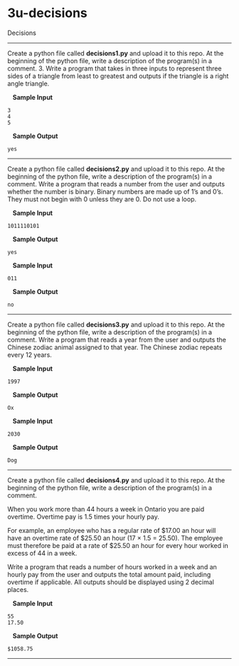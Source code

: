 # 3u-decisions

Decisions

---
Create a python file called **decisions1.py** and upload it to this repo. At the beginning of the python file, write a description of the program(s) in a comment. 3.	Write a program that takes in three inputs to represent three sides of a triangle from least to greatest and outputs if the triangle is a right angle triangle.


&nbsp;&nbsp; **Sample Input**

    3
    4
    5

&nbsp;&nbsp; **Sample Output**

    yes

---
Create a python file called **decisions2.py** and upload it to this repo. At the beginning of the python file, write a description of the program(s) in a comment. Write a program that reads a number from the user and outputs whether the number is binary. Binary numbers are made up of 1’s and 0’s. They must not begin with 0 unless they are 0. Do not use a loop.

&nbsp;&nbsp; **Sample Input**

    1011110101

&nbsp;&nbsp; **Sample Output**

    yes

&nbsp;&nbsp; **Sample Input**

    011

&nbsp;&nbsp; **Sample Output**

    no
    
---
Create a python file called **decisions3.py** and upload it to this repo. At the beginning of the python file, write a description of the program(s) in a comment. Write a program that reads a year from the user and outputs the Chinese zodiac animal assigned to that year. The Chinese zodiac repeats every 12 years. 

&nbsp;&nbsp; **Sample Input**

    1997

&nbsp;&nbsp; **Sample Output**

    Ox

&nbsp;&nbsp; **Sample Input**

    2030

&nbsp;&nbsp; **Sample Output**

    Dog
    
---

Create a python file called **decisions4.py** and upload it to this repo. At the beginning of the python file, write a description of the program(s) in a comment. 

When you work more than 44 hours a week in Ontario you are paid overtime. Overtime pay is 1.5 times your hourly pay.

For example, an employee who has a regular rate of $17.00 an hour will have an overtime rate of $25.50 an hour 
(17 × 1.5 = 25.50). The employee must therefore be paid at a rate of $25.50 an hour for every hour worked in excess of 44 in a week.

Write a program that reads a number of hours worked in a week and an hourly pay from the user and outputs the total amount paid, including overtime if applicable. All outputs should be displayed using 2 decimal places.

&nbsp;&nbsp; **Sample Input**

    55
    17.50

&nbsp;&nbsp; **Sample Output**

    $1058.75
    
---


